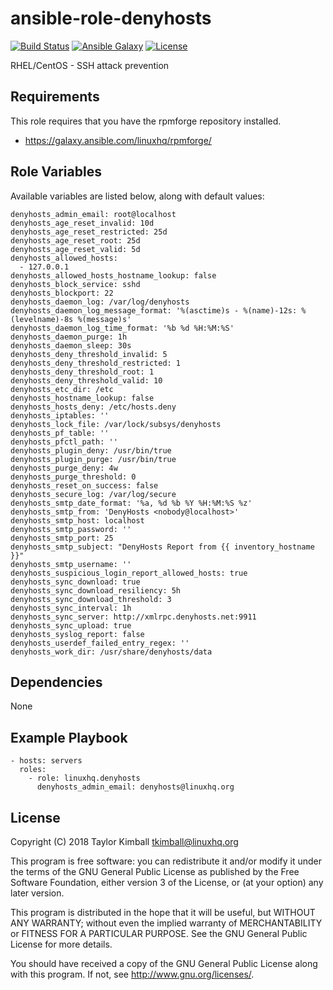 # ansible-role-denyhosts

[![Build Status](https://travis-ci.org/linuxhq/ansible-role-denyhosts.svg?branch=master)](https://travis-ci.org/linuxhq/ansible-role-denyhosts)
[![Ansible Galaxy](https://img.shields.io/badge/ansible--galaxy-denyhosts-blue.svg?style=flat)](https://galaxy.ansible.com/linuxhq/denyhosts)
[![License](https://img.shields.io/badge/license-GPLv3-brightgreen.svg?style=flat)](COPYING)

RHEL/CentOS - SSH attack prevention

## Requirements

This role requires that you have the rpmforge repository installed.

 * https://galaxy.ansible.com/linuxhq/rpmforge/

## Role Variables

Available variables are listed below, along with default values:

    denyhosts_admin_email: root@localhost
    denyhosts_age_reset_invalid: 10d
    denyhosts_age_reset_restricted: 25d
    denyhosts_age_reset_root: 25d
    denyhosts_age_reset_valid: 5d
    denyhosts_allowed_hosts:
      - 127.0.0.1
    denyhosts_allowed_hosts_hostname_lookup: false
    denyhosts_block_service: sshd
    denyhosts_blockport: 22
    denyhosts_daemon_log: /var/log/denyhosts
    denyhosts_daemon_log_message_format: '%(asctime)s - %(name)-12s: %(levelname)-8s %(message)s'
    denyhosts_daemon_log_time_format: '%b %d %H:%M:%S'
    denyhosts_daemon_purge: 1h
    denyhosts_daemon_sleep: 30s
    denyhosts_deny_threshold_invalid: 5
    denyhosts_deny_threshold_restricted: 1
    denyhosts_deny_threshold_root: 1
    denyhosts_deny_threshold_valid: 10
    denyhosts_etc_dir: /etc
    denyhosts_hostname_lookup: false
    denyhosts_hosts_deny: /etc/hosts.deny
    denyhosts_iptables: ''
    denyhosts_lock_file: /var/lock/subsys/denyhosts
    denyhosts_pf_table: ''
    denyhosts_pfctl_path: ''
    denyhosts_plugin_deny: /usr/bin/true
    denyhosts_plugin_purge: /usr/bin/true
    denyhosts_purge_deny: 4w
    denyhosts_purge_threshold: 0
    denyhosts_reset_on_success: false
    denyhosts_secure_log: /var/log/secure
    denyhosts_smtp_date_format: '%a, %d %b %Y %H:%M:%S %z'
    denyhosts_smtp_from: 'DenyHosts <nobody@localhost>'
    denyhosts_smtp_host: localhost
    denyhosts_smtp_password: ''
    denyhosts_smtp_port: 25
    denyhosts_smtp_subject: "DenyHosts Report from {{ inventory_hostname }}"
    denyhosts_smtp_username: ''
    denyhosts_suspicious_login_report_allowed_hosts: true
    denyhosts_sync_download: true
    denyhosts_sync_download_resiliency: 5h
    denyhosts_sync_download_threshold: 3
    denyhosts_sync_interval: 1h
    denyhosts_sync_server: http://xmlrpc.denyhosts.net:9911
    denyhosts_sync_upload: true
    denyhosts_syslog_report: false
    denyhosts_userdef_failed_entry_regex: ''
    denyhosts_work_dir: /usr/share/denyhosts/data

## Dependencies

None
 
## Example Playbook

    - hosts: servers
      roles:
        - role: linuxhq.denyhosts
          denyhosts_admin_email: denyhosts@linuxhq.org

## License

Copyright (C) 2018 Taylor Kimball <tkimball@linuxhq.org>

This program is free software: you can redistribute it and/or modify
it under the terms of the GNU General Public License as published by
the Free Software Foundation, either version 3 of the License, or
(at your option) any later version.

This program is distributed in the hope that it will be useful,
but WITHOUT ANY WARRANTY; without even the implied warranty of
MERCHANTABILITY or FITNESS FOR A PARTICULAR PURPOSE. See the
GNU General Public License for more details.

You should have received a copy of the GNU General Public License
along with this program. If not, see <http://www.gnu.org/licenses/>.
